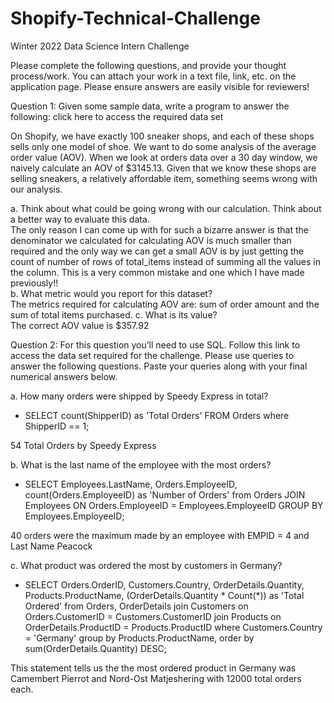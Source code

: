 # Shopify-Technical-Challenge
Winter 2022 Data Science Intern Challenge 

Please complete the following questions, and provide your thought process/work. You can attach your work in a text file, link, etc. on the application page. Please ensure answers are easily visible for reviewers!


Question 1: Given some sample data, write a program to answer the following: click here to access the required data set  

On Shopify, we have exactly 100 sneaker shops, and each of these shops sells only one model of shoe. We want to do some analysis of the average order value (AOV). When we look at orders data over a 30 day window, we naively calculate an AOV of $3145.13. Given that we know these shops are selling sneakers, a relatively affordable item, something seems wrong with our analysis.  

a.	Think about what could be going wrong with our calculation. Think about a better way to evaluate this data.     
The only reason I can come up with for such a bizarre answer is that the denominator we calculated for calculating AOV is much smaller than required and the only way we can get a small AOV is by just getting the count of number of rows of total_items instead of summing all the values in the column. This is a very common mistake and one which I have made previously!!   
b.	What metric would you report for this dataset?  
The metrics required for calculating AOV are: sum of order amount and the sum of total items purchased.
c.	What is its value?  
The correct AOV value is $357.92 



Question 2: For this question you’ll need to use SQL. Follow this link to access the data set required for the challenge. Please use queries to answer the following questions. Paste your queries along with your final numerical answers below.  

a.	How many orders were shipped by Speedy Express in total?  

* SELECT count(ShipperID) as 'Total Orders' FROM Orders where ShipperID == 1;  

54 Total Orders by Speedy Express  

b.	What is the last name of the employee with the most orders?  
* SELECT Employees.LastName, Orders.EmployeeID, count(Orders.EmployeeID) as 'Number of Orders' from Orders
JOIN Employees ON Orders.EmployeeID = Employees.EmployeeID 
GROUP BY Employees.EmployeeID;

40 orders were the maximum made by an employee with EMPID = 4 and Last Name Peacock  

c.	What product was ordered the most by customers in Germany?    
* SELECT Orders.OrderID, Customers.Country, OrderDetails.Quantity, Products.ProductName, (OrderDetails.Quantity * Count(*)) as 'Total Ordered' from Orders, OrderDetails
join Customers on Orders.CustomerID = Customers.CustomerID
join Products on OrderDetails.ProductID = Products.ProductID 
where Customers.Country = 'Germany' group by Products.ProductName,
order by sum(OrderDetails.Quantity) DESC;  

This statement tells us the the most ordered product in Germany was Camembert Pierrot and Nord-Ost Matjeshering with 12000 total orders each.
  

